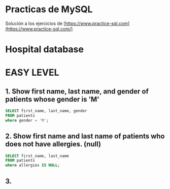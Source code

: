 # Practicas de MySQL

Solución a los ejercicios de [https://www.practice-sql.com](https://www.practice-sql.com/)

# Hospital database
# EASY LEVEL 
## 1. Show first name, last name, and gender of patients whose gender is 'M'
~~~sql
SELECT first_name, last_name, gender 
FROM patients
where gender = 'M';
~~~
## 2. Show first name and last name of patients who does not have allergies. (null)
~~~sql
SELECT first_name, last_name
FROM patients
where allergies IS NULL;
~~~
## 3. 
~~~sql

~~~
## 
~~~sql

~~~
## 
~~~sql

~~~
## 
~~~sql

~~~
## 
~~~sql

~~~
## 
~~~sql

~~~
## 
~~~sql

~~~
## 
~~~sql

~~~
## 
~~~sql

~~~
## 
~~~sql

~~~
## 
~~~sql

~~~
## 
~~~sql

~~~
## 
~~~sql

~~~
## 
~~~sql

~~~
## 
~~~sql

~~~
## 
~~~sql

~~~
## 
~~~sql

~~~
## 
~~~sql

~~~
## 
~~~sql

~~~
## 
~~~sql

~~~
## 
~~~sql

~~~
## 
~~~sql

~~~
## 
~~~sql

~~~
## 
~~~sql

~~~
## 
~~~sql

~~~
## 
~~~sql

~~~
## 
~~~sql

~~~
## 
~~~sql

~~~
## 
~~~sql

~~~
## 
~~~sql

~~~
## 
~~~sql

~~~
## 
~~~sql

~~~
## 
~~~sql

~~~
## 
~~~sql

~~~